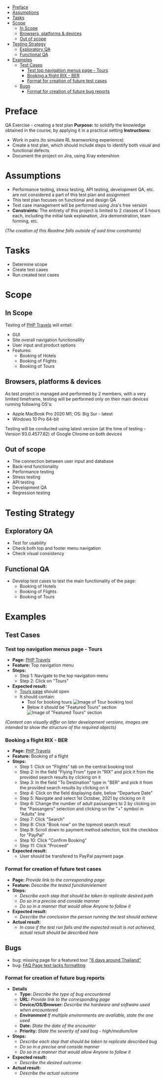 - [Preface](#preface)
- [Assumptions](#assumptions)
- [Tasks](#tasks)
- [Scope](#scope)
  - [In Scope](#in-scope)
  - [Browsers, platforms & devices](#browsers-platforms--devices)
  - [Out of scope](#out-of-scope)
- [Testing Strategy](#testing-strategy)
  - [Exploratory QA](#exploratory-qa)
  - [Functional QA](#functional-qa)
- [Examples](#examples)
  - [Test Cases](#test-cases)
    - [Test top navigation menus page - Tours](#test-top-navigation-menus-page---tours)
    - [Booking a flight RIX - BER](#booking-a-flight-rix---ber)
    - [Format for creation of future test cases](#format-for-creation-of-future-test-cases)
  - [Bugs](#bugs)
    - [Format for creation of future bug reports](#format-for-creation-of-future-bug-reports)

# Preface
QA Exercise - creating a test plan
**Purpose:**  to solidify the knowledge obtained in the course, by applying it in a practical setting
**Instructions:** 
* Work in pairs (to simulate RL teamworking experience)
* Create a test plan, which should include steps to identify both visual and functional defects
* Document the project on Jira, using Xray extenshion
# Assumptions
* Performance testing, stress testing, API testing, development QA, etc. are not considered a part of this test plan and assignment
* This test plan focuses on functional and design QA
* Test case management will be performed using Jira's free version
* **Constraints:** The entirety of this project is limited to 2 classes of 5 hours each, including the initial task explanation, Jira demonstration, team forming, etc. 

*(The creation of this Readme falls outside of said time constraints)*
# Tasks
* Determine scope
* Create test cases
* Run created test cases

# Scope
## In Scope
Testing of [PHP Travels](https://phptravels.net/) will entail:
* GUI
* Site overall navigation functionallity
* User input and product options
* Features:
  * Booking of Hotels
  * Booking of Flights
  * Booking of Tours

## Browsers, platforms & devices
As test project is managed and performed by 2 members, with a very limited timeframe, testing will be performed only on their main devices running following OS's:
* Apple MacBook Pro 2020 M1; OS: Big Sur - latest
* Windows 10 Pro 64-bit

Testing will be conducted using latest version (at the time of testing - Version 93.0.4577.82) of Google Chrome on both devices

## Out of scope
* The connection between user input and database
* Back-end functionality
* Performance testing
* Stress testing
* API testing
* Development QA
* Regression testing

# Testing Strategy
## Exploratory QA 
* Test for usability
* Check both top and footer menu navigation
* Check visual consistency 

## Functional QA
* Develop test cases to test the main functionality of the page:
  * Booking of Hotels
  * Booking of Flights
  * Booking of Tours

# Examples
## Test Cases

### Test top navigation menus page - Tours 
* **Page:** [PHP Travels](https://phptravels.net/)
* **Feature:** Top navigation menu
* **Steps:**
   * Step 1: Navigate to the top navigation menu
   * Step 2: Click on "Tours"
* **Expected result:**
  * [Tours page](https://phptravels.net/tours) should open
  * It should contain:
    * Tool for booking tours
    ![Image of Tour booking tool](https://content.screencast.com/users/ArtrsMielsons/folders/Default/media/39c88684-566c-4c5f-ade2-2f5c6a82ce26/Tour_booking_tool.JPG)
    * Below it should be "Featured Tours" section
    ![Image of "Featured Tours" section](https://content.screencast.com/users/ArtrsMielsons/folders/Default/media/61a1464c-e288-4c7c-a408-58f96d3c4d9f/Featured_tours_section.JPG)

*(Content can visually differ on later development versions, images are intended to show the structure of the required objects)*

### Booking a flight RIX - BER
* **Page:** [PHP Travels](https://phptravels.net/)
* **Feature:** Booking of a flight
* **Steps:**
   * Step 1: Click on "Flights" tab on the central booking tool
   * Step 2: In the field "Flying From" type in "RIX" and pick it from the provided search results by clicking on it
   * Step 3: In the field "To Destination" type in "BER" and pick it from the provided search results by clicking on it
   * Step 4: Click on the field displaying date, below "Departure Date"
   * Step 5: Navigate and select 1st October, 2021 by clicking on it
   * Step 6: Change the number of adult passangers to 2 by clicking on the "Passangers" selection and clicking on the "+" symbol in "Adults" line
   * Step 7: Click "Search"
   * Step 8: Click "Book now" on the topmost search result
   * Step 9: Scroll down to payment method selection, tick the checkbox for "PayPal"
   * Step 10: Click "Confirm Booking"
   * Step 11: Click "Proceed"
 * **Expected result:**
    * User should be transfered to PayPal payment page

### Format for creation of future test cases
* **Page:** *Provide link to the corresponding page*
* **Feature:** *Describe the tested function/element*
* **Steps:**
  * *Describe each step that should be taken to replicate desired path*
  * *Do so in a precise and conside manner*
  * *Do so in a manner that would allow Anyone to follow it*
* **Expected result:**
  * *Describe the conclusion the person running the test should achieve*
* **Actual result:**
  * *In case if the test run fails and the expected result is not achieved, actual result should be described here*

## Bugs
* bug: missing page for a featured tour ["6 days around Thailand"](https://github.com/AtazuM/SDA-FinalProject/issues/1#issue-996169051)
* bug: [FAQ Page text lacks formatting](https://github.com/AtazuM/SDA-FinalProject/issues/2#issue-996177729)

### Format for creation of future bug reports
* **Details**
  * **Type:** *Describe the type of bug encountered*
  * **URL:** *Provide link to the corresponding page*
  * **Device/OS/Browser:** *Describe the hardware and software used when encountered*
  * ***Environment*** *If multiple environments are available, state the one used*
  * **Date:** *State the date of the encounter*
  * **Priority:** *State the severity of said bug - high/medium/low*
* **Steps:**
  * *Describe each step that should be taken to replicate described bug*
  * *Do so in a precise and conside manner*
  * *Do so in a manner that would allow Anyone to follow it*
* **Expected result:**
  * *Describe the desired outcome*
* **Actual result:**
  * *Describe the actual outcome*